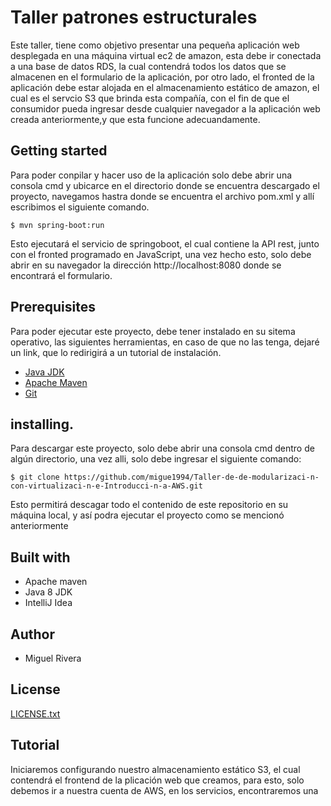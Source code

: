 # Taller patrones estructurales

Este taller, tiene como objetivo presentar una pequeña aplicación web desplegada en una máquina virtual ec2 de amazon, esta debe ir conectada a una base de datos RDS, la cual contendrá todos los datos que se almacenen en el formulario de la aplicación, por otro lado, el fronted de la aplicación debe estar alojada en el almacenamiento estático de amazon, el cual es el servcio S3 que brinda esta compañía, con el fin de que el consumidor pueda ingresar desde cualquier navegador a la aplicación web creada anteriormente,y que esta funcione adecuandamente.

## Getting started

Para poder conpilar y hacer uso de la aplicación solo debe abrir una consola cmd y ubicarce en el directorio donde se encuentra descargado el proyecto, navegamos hastra donde se encuentra el archivo pom.xml y allí escribimos el siguiente comando.

``$ mvn spring-boot:run``

Esto ejecutará el servicio de springoboot, el cual contiene la API rest, junto con el fronted programado en JavaScript, una vez hecho esto, solo debe abrir en su navegador la dirección http://localhost:8080 donde se encontrará el formulario.

## Prerequisites

Para poder ejecutar este proyecto, debe tener instalado en su sitema operativo, las siguientes herramientas, en caso de que no las tenga, dejaré un link, que lo redirigirá a un tutorial de instalación.

-  [Java JDK](https://docs.oracle.com/javase/10/install/installation-jdk-and-jre-microsoft-windows-platforms.htm#JSJIG-GUID-A740535E-9F97-448C-A141-B95BF1688E6F)
- [Apache Maven](https://howtodoinjava.com/maven/how-to-install-maven-on-windows/)
- [Git](https://www.linode.com/docs/development/version-control/how-to-install-git-on-linux-mac-and-windows/)


## installing.

Para descargar este proyecto, solo debe abrir una consola cmd dentro de algún directorio, una vez alli, solo debe ingresar el siguiente comando:

``$ git clone https://github.com/migue1994/Taller-de-de-modularizaci-n-con-virtualizaci-n-e-Introducci-n-a-AWS.git``

Esto permitirá descagar todo el contenido de este repositorio en su máquina local, y así podra ejecutar el proyecto como se mencionó anteriormente

## Built with 

- Apache maven
- Java 8 JDK
- IntelliJ Idea

## Author

- Miguel Rivera

## License

[LICENSE.txt](LICENSE)

## Tutorial

Iniciaremos configurando nuestro almacenamiento estático S3, el cual contendrá el frontend de la plicación web que creamos, para esto, solo debemos ir a nuestra cuenta de AWS, en los servicios, encontraremos una 